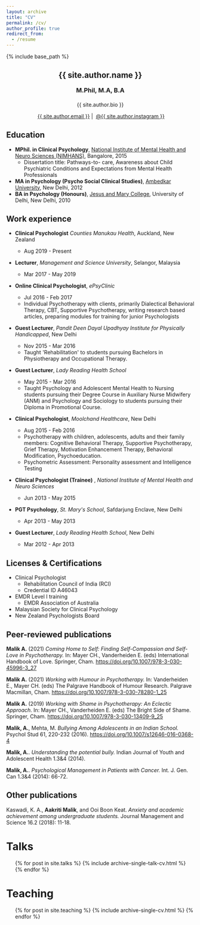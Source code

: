 ```yaml
---
layout: archive
title: "CV"
permalink: /cv/
author_profile: true
redirect_from:
  - /resume
---
```



{% include base_path %}

<!-- Click [here](/cv-print/) for a printable version or [download a PDF](/files/cv-print.pdf).<br /><br /><br /> -->

<h2 align="center">{{ site.author.name }}</h2>
<h3 align="center" style="margin: 0px auto 20px;">M.Phil, M.A, B.A</h3>
<p align="center" style="margin: auto; width: 80%">{{ site.author.bio }}</p>

<p align="center"><i class="fas fa-envelope" aria-hidden="true"></i>&nbsp;<a href="mailto:{{ site.author.email }}">{{ site.author.email }}</a> &#124; <i class="fab fa-instagram" aria-hidden="true"></i>&nbsp;<a href="https://instagram.com/{{ site.author.instagram }}">@{{ site.author.instagram }}</a></p>


## Education
* **MPhil. in Clinical Psychology**, [National Institute of Mental Health and Neuro Sciences (NIMHANS)](https://nimhans.ac.in/ "https://nimhans.ac.in/"), Bangalore, 2015
  + Dissertation title: Pathways-to- care, Awareness about Child Psychiatric Conditions and Expectations from Mental Health Professionals
* **MA in Psychology (Psycho Social Clinical Studies)**, [Ambedkar University](https://aud.ac.in "https://aud.ac.in"), New Delhi, 2012
* **BA in Psychology (Honours)**, [Jesus and Mary College](https://www.jmc.ac.in "https://www.jmc.ac.in"), University of Delhi, New Delhi, 2010

## Work experience
* **Clinical Psychologist**
_Counties Manukau Health_, Auckland, New Zealand
  + Aug 2019 - Present
* **Lecturer**, _Management and Science University_, Selangor, Malaysia
  + Mar 2017 - May 2019
* **Online Clinical Psychologist**, _ePsyClinic_ 
  + Jul 2016 - Feb 2017 
  + Individual Psychotherapy with clients, primarily Dialectical Behavioral Therapy, CBT, Supportive Psychotherapy, writing research based articles, preparing modules for training for junior Psychologists 
* **Guest Lecturer**,
_Pandit Deen Dayal Upadhyay Institute for Physically Handicapped_, New Delhi
  + Nov 2015 - Mar 2016
  + Taught 'Rehabilitation' to students pursuing Bachelors in Physiotherapy and Occupational Therapy. 
* **Guest Lecturer**, _Lady Reading Health School_
  + May 2015 - Mar 2016
  + Taught Psychology and Adolescent Mental Health to Nursing students pursuing their Degree Course in Auxiliary Nurse Midwifery (ANM) and Psychology and Sociology to students pursuing their Diploma in Promotional Course. 
* **Clinical Psychologist**, _Moolchand Healthcare_, New Delhi
  + Aug 2015 - Feb 2016
  + Psychotherapy with children, adolescents, adults and their family members: Cognitive Behavioral Therapy, Supportive Psychotherapy, Grief Therapy, Motivation Enhancement Therapy, Behavioral Modification, Psychoeducation.
  + Psychometric Assessment: Personality assessment and Intelligence Testing


* **Clinical Psychologist (Trainee)** ,
_National Institute of Mental Health and Neuro Sciences_
  + Jun 2013 - May 2015

* **PGT Psychology**, _St. Mary's School_, Safdarjung Enclave, New Delhi 
  + Apr 2013 - May 2013

* **Guest Lecturer**, _Lady Reading Health School_, New Delhi
  + Mar 2012 - Apr 2013

## Licenses & Certifications
* Clinical Psychologist 
  - Rehabilitation Council of India (RCI)
  - Credential ID A46043
* EMDR Level I training
  - EMDR Association of Australia
* Malaysian Society for Clinical Psychology
* New Zealand Psychologists Board

  
## Peer-reviewed publications
**Malik A.** (2021) _Coming Home to Self: Finding Self-Compassion and Self-Love in Psychotherapy._ In: Mayer CH., Vanderheiden E. (eds) International Handbook of Love. Springer, Cham. https://doi.org/10.1007/978-3-030-45996-3_27

**Malik A.** (2021) _Working with Humour in Psychotherapy._ In: Vanderheiden E., Mayer CH. (eds) The Palgrave Handbook of Humour Research. Palgrave Macmillan, Cham. https://doi.org/10.1007/978-3-030-78280-1_25

**Malik A.** (2019) _Working with Shame in Psychotherapy: An Eclectic Approach._ In: Mayer CH., Vanderheiden E. (eds) The Bright Side of Shame. Springer, Cham. https://doi.org/10.1007/978-3-030-13409-9_25

**Malik, A.**, Mehta, M. _Bullying Among Adolescents in an Indian School._ Psychol Stud 61, 220-232 (2016). https://doi.org/10.1007/s12646-016-0368-4

**Malik, A.**. _Understanding the potential bully._ Indian Journal of Youth and Adolescent Health 1.3&4 (2014).

**Malik, A.**. _Psychological Management in Patients with Cancer._ Int. J. Gen. Can 1.3&4 (2014): 66-72.


## Other publications
Kaswadi, K. A., **Aakriti Malik**, and Ooi Boon Keat. _Anxiety and academic achievement among undergraduate students._ Journal Management and Science 16.2 (2018): 11-18.

  
Talks
======
  <ul>{% for post in site.talks %}
    {% include archive-single-talk-cv.html %}
  {% endfor %}</ul>
  
Teaching
======
  <ul>{% for post in site.teaching %}
    {% include archive-single-cv.html %}
  {% endfor %}</ul>
  
